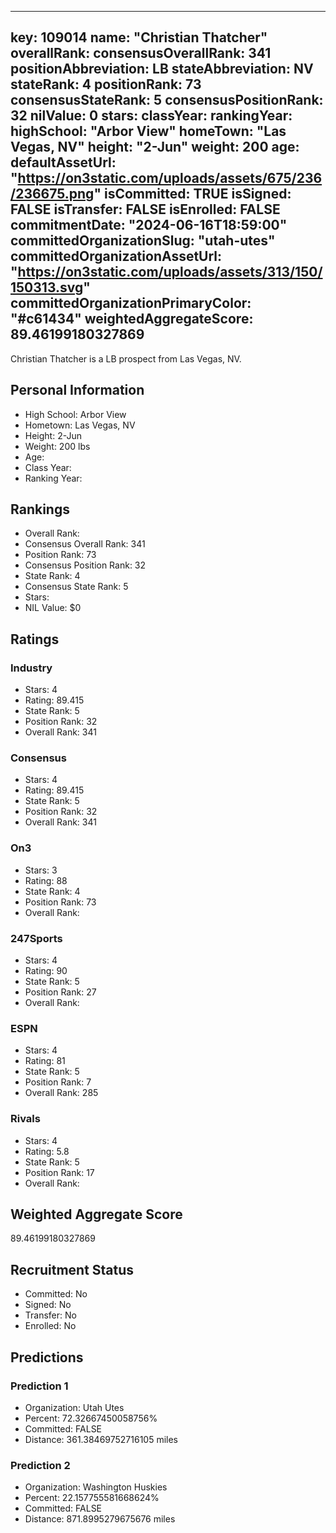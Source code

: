 ---
  key: 109014
  name: "Christian Thatcher"
  overallRank: 
  consensusOverallRank: 341
  positionAbbreviation: LB
  stateAbbreviation: NV
  stateRank: 4
  positionRank: 73
  consensusStateRank: 5
  consensusPositionRank: 32
  nilValue: 0
  stars: 
  classYear: 
  rankingYear: 
  highSchool: "Arbor View"
  homeTown: "Las Vegas, NV"
  height: "2-Jun"
  weight: 200
  age: 
  defaultAssetUrl: "https://on3static.com/uploads/assets/675/236/236675.png"
  isCommitted: TRUE
  isSigned: FALSE
  isTransfer: FALSE
  isEnrolled: FALSE
  commitmentDate: "2024-06-16T18:59:00"
  committedOrganizationSlug: "utah-utes"
  committedOrganizationAssetUrl: "https://on3static.com/uploads/assets/313/150/150313.svg"
  committedOrganizationPrimaryColor: "#c61434"
  weightedAggregateScore: 89.46199180327869
  ---
  
  Christian Thatcher is a LB prospect from Las Vegas, NV.
  
  ## Personal Information
  - High School: Arbor View
  - Hometown: Las Vegas, NV
  - Height: 2-Jun
  - Weight: 200 lbs
  - Age: 
  - Class Year: 
  - Ranking Year: 
  
  ## Rankings
  - Overall Rank: 
  - Consensus Overall Rank: 341
  - Position Rank: 73
  - Consensus Position Rank: 32
  - State Rank: 4
  - Consensus State Rank: 5
  - Stars: 
  - NIL Value: $0
  
  ## Ratings
  
  ### Industry
  - Stars: 4
  - Rating: 89.415
  - State Rank: 5
  - Position Rank: 32
  - Overall Rank: 341
  
  ### Consensus
  - Stars: 4
  - Rating: 89.415
  - State Rank: 5
  - Position Rank: 32
  - Overall Rank: 341
  
  ### On3
  - Stars: 3
  - Rating: 88
  - State Rank: 4
  - Position Rank: 73
  - Overall Rank: 
  
  ### 247Sports
  - Stars: 4
  - Rating: 90
  - State Rank: 5
  - Position Rank: 27
  - Overall Rank: 
  
  ### ESPN
  - Stars: 4
  - Rating: 81
  - State Rank: 5
  - Position Rank: 7
  - Overall Rank: 285
  
  ### Rivals
  - Stars: 4
  - Rating: 5.8
  - State Rank: 5
  - Position Rank: 17
  - Overall Rank: 
  
  ## Weighted Aggregate Score
  89.46199180327869
  
  ## Recruitment Status
  - Committed: No
  - Signed: No
  - Transfer: No
  - Enrolled: No
  
  
  
  ## Predictions
  
  ### Prediction 1
  - Organization: Utah Utes
  - Percent: 72.32667450058756%
  - Committed: FALSE
  - Distance: 361.38469752716105 miles
  
  ### Prediction 2
  - Organization: Washington Huskies
  - Percent: 22.157755581668624%
  - Committed: FALSE
  - Distance: 871.8995279675676 miles
  